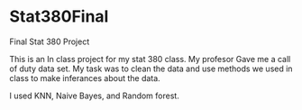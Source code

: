 # Stat380Final
Final Stat 380 Project


This is an In class project for my stat 380 class. 
My profesor Gave me a call of duty data set.
My task was to clean the data and use methods we used in class to make inferances about the data.

I used KNN, Naive Bayes, and Random forest.
